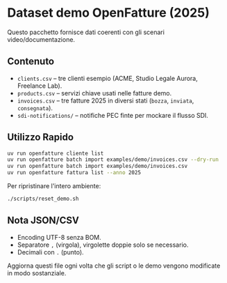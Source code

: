 # Dataset demo OpenFatture (2025)

Questo pacchetto fornisce dati coerenti con gli scenari video/documentazione.

## Contenuto
- `clients.csv` – tre clienti esempio (ACME, Studio Legale Aurora, Freelance Lab).
- `products.csv` – servizi chiave usati nelle fatture demo.
- `invoices.csv` – tre fatture 2025 in diversi stati (`bozza`, `inviata`, `consegnata`).
- `sdi-notifications/` – notifiche PEC finte per mockare il flusso SDI.

## Utilizzo Rapido
```bash
uv run openfatture cliente list
uv run openfatture batch import examples/demo/invoices.csv --dry-run
uv run openfatture batch import examples/demo/invoices.csv
uv run openfatture fattura list --anno 2025
```

Per ripristinare l'intero ambiente:
```bash
./scripts/reset_demo.sh
```

## Nota JSON/CSV
- Encoding UTF-8 senza BOM.
- Separatore `,` (virgola), virgolette doppie solo se necessario.
- Decimali con `.` (punto).

Aggiorna questi file ogni volta che gli script o le demo vengono modificate in modo sostanziale.
